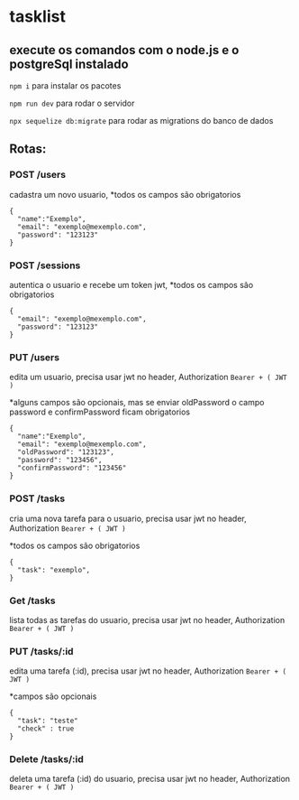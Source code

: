 # tasklist

## execute os comandos com o node.js e o postgreSql instalado

`npm i` para instalar os pacotes

`npm run dev` para rodar o servidor

`npx sequelize db:migrate` para rodar as migrations do banco de dados

## Rotas:

### POST /users

cadastra um novo usuario, \*todos os campos são obrigatorios

```
{
  "name":"Exemplo",
  "email": "exemplo@mexemplo.com",
  "password": "123123"
}
```

### POST /sessions

autentica o usuario e recebe um token jwt, \*todos os campos são obrigatorios

```
{
  "email": "exemplo@mexemplo.com",
  "password": "123123"
}
```

### PUT /users

edita um usuario, precisa usar jwt no header, Authorization `Bearer + ( JWT )`

\*alguns campos são opcionais, mas se enviar oldPassword o campo password e confirmPassword ficam obrigatorios

```
{
  "name":"Exemplo",
  "email": "exemplo@mexemplo.com",
  "oldPassword": "123123",
  "password": "123456",
  "confirmPassword": "123456"
}
```

### POST /tasks

cria uma nova tarefa para o usuario, precisa usar jwt no header, Authorization `Bearer + ( JWT )`

\*todos os campos são obrigatorios

```
{
  "task": "exemplo",
}
```

### Get /tasks

lista todas as tarefas do usuario, precisa usar jwt no header, Authorization `Bearer + ( JWT )`

### PUT /tasks/:id

edita uma tarefa (:id), precisa usar jwt no header, Authorization `Bearer + ( JWT )`

\*campos são opcionais

```
{
  "task": "teste"
  "check" : true
}
```

### Delete /tasks/:id

deleta uma tarefa (:id) do usuario, precisa usar jwt no header, Authorization `Bearer + ( JWT )`
